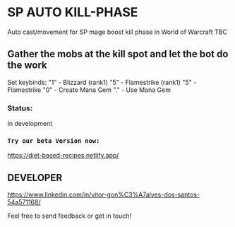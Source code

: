 # SP AUTO KILL-PHASE

Auto cast/movement for SP mage boost kill phase in World of Warcraft TBC

## Gather the mobs at the kill spot and let the bot do the work

Set keybinds:
"1" - Blizzard (rank1)
"5" - Flamestrike (rank1)
"5" - Flamestrike
"0" - Create Mana Gem
"." - Use Mana Gem



### Status:

In development

### `Try our beta Version now:`

https://diet-based-recipes.netlify.app/

## DEVELOPER

https://www.linkedin.com/in/vitor-gon%C3%A7alves-dos-santos-54a571168/

Feel free to send feedback or get in touch!